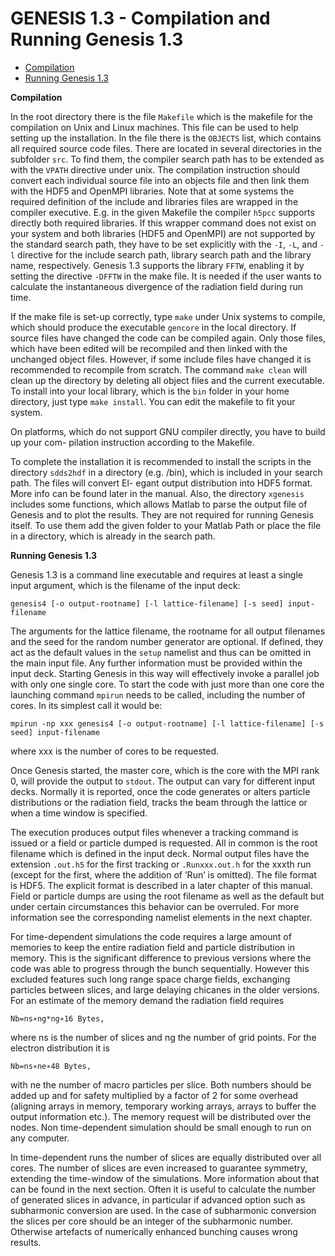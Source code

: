 # GENESIS 1.3 - Compilation and Running Genesis 1.3


- [Compilation](#Compilation)
- [Running Genesis 1.3](#Running)


<a name="Compilation">**Compilation**</a>

In the root directory there is the file `Makefile` which is the makefile for the compilation on
Unix and Linux machines. This file can be used to help setting up the installation. In the file there is
the `OBJECTS` list, which contains all required source code files. There are located in several
directories in the subfolder `src`. To find them, the compiler search path has to be extended
as with the `VPATH` directive under unix. The compilation instruction should convert each
individual source file into an objects file and then link them with the HDF5 and OpenMPI
libraries. Note that at some systems the required definition of the include and libraries files
are wrapped in the compiler executive. E.g. in the given Makefile the compiler `h5pcc`
supports directly both required libraries. If this wrapper command does not exist on your system and both
libraries (HDF5 and OpenMPI) are not supported by the standard search path, they have
to be set explicitly with the `-I`, `-L`, and `-l` directive for the include search path, library search
path and the library name, respectively. Genesis 1.3 supports the library `FFTW`, enabling it
by setting the directive `-DFFTW` in the make file. It is needed if the user wants to calculate the instantaneous
divergence of the radiation field during run time.

If the make file is set-up correctly, type `make` under Unix systems to compile, which should
produce the executable `gencore` in the local directory. If source files have changed
the code can be compiled again. Only those files, which have been edited will be recompiled
and then linked with the unchanged object files. However, if some include files have changed
it is recommended to recompile from scratch. The command `make clean` will clean up the
directory by deleting all object files and the current executable. To install into your local
library, which is the `bin` folder in your home directory, just type `make install`. You can
edit the makefile to fit your system.

On platforms, which do not support GNU compiler directly, you have to build up your com-
pilation instruction according to the Makefile.

To complete the installation it is recommended to install the scripts in the directory `sdds2hdf`
in a directory (e.g. /bin), which is included in your search path. The files will convert El-
egant output distribution into HDF5 format. More info can be found later in the manual.
Also, the directory `xgenesis` includes some functions, which allows Matlab to parse the
output file of Genesis and to plot the results. They are not required for running Genesis
itself. To use them add the given folder to your Matlab Path or place the file in a directory,
which is already in the search path.

<a name="Running">**Running Genesis 1.3**</a>

Genesis 1.3 is a command line executable and requires at least a single input argument, which is the
filename of the input deck:

```
genesis4 [-o output-rootname] [-l lattice-filename] [-s seed] input-filename
```

The arguments for the lattice filename, the rootname for all output filenames and the seed for the random number generator are optional.
If defined, they act as the default values in the `setup` namelist and thus can be omitted in the main input file.
Any further information must be provided within the input deck. Starting Genesis in this
way will effectively invoke a parallel job with only one single core. To start the code with
just more than one core the launching command `mpirun` needs to be called, including the
number of cores. In its simplest call it would be:

```
mpirun -np xxx genesis4 [-o output-rootname] [-l lattice-filename] [-s seed] input-filename
```

where xxx is the number of cores to be requested.

Once Genesis started, the master core, which is the core with the MPI rank 0, will provide
the output to `stdout`. The output can vary for different input decks. Normally it is reported, once
the code generates or alters particle distributions or the radiation field, tracks the beam
through the lattice or when a time window is specified.

The execution produces output files whenever a tracking command is issued or a field or
particle dumped is requested. All in common is the root filename which is defined in the input
deck. Normal output files have the extension `.out.h5` for the first tracking or `.Runxxx.out.h`
for the xxxth run (except for the first, where the addition of ’Run’ is omitted). The file format
is HDF5. The explicit format is described in a later chapter of this manual. Field or particle
dumps are using the root filename as well as the default but under certain circumstances this
behavior can be overruled. For more information see the corresponding namelist elements
in the next chapter.

For time-dependent simulations the code requires a large amount of memories to keep the
entire radiation field and particle distribution in memory. This is the significant difference
to previous versions where the code was able to progress through the bunch sequentially.
However this excluded features such long range space charge fields, exchanging particles between slices, and
large delaying chicanes in the older versions. For an estimate of the memory demand the
radiation field requires

```
Nb=ns∗ng*ng∗16 Bytes,
```

where ns is the number of slices and ng the number of grid points. For the electron distribution
it is

```
Nb=ns∗ne∗48 Bytes,
```

with ne the number of macro particles per slice.
Both numbers should be added up and for safety multiplied by a factor of 2 for some
overhead (aligning arrays in memory, temporary working arrays, arrays to buffer the output
information etc.). The memory request will be distributed  over the nodes. Non time-dependent
simulation should be small enough to run on any computer.

In time-dependent runs the number of slices are equally distributed over all cores. The
number of slices are even increased to guarantee symmetry, extending the time-window of
the simulations. More information about that can be found in the next section. Often it
is useful to calculate the number of generated slices in advance, in particular if advanced
option such as subharmonic conversion are used. In the case of subharmonic conversion
the slices per core should be an integer of the subharmonic number. Otherwise artefacts of
numerically enhanced bunching causes wrong results.




